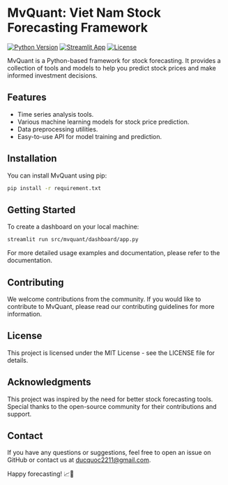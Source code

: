 # MvQuant: Viet Nam Stock Forecasting Framework
[![Python Version](https://img.shields.io/badge/python-3.8%2B-blue)](https://www.python.org/downloads/)
[![Streamlit App](https://static.streamlit.io/badges/streamlit_badge_black_white.svg)](https://mvquant.streamlit.app)
[![License](https://img.shields.io/badge/license-MIT-green)](LICENSE)

MvQuant is a Python-based framework for stock forecasting. It provides a collection of tools and models to help you predict stock prices and make informed investment decisions.

## Features

- Time series analysis tools.
- Various machine learning models for stock price prediction.
- Data preprocessing utilities.
- Easy-to-use API for model training and prediction.

## Installation

You can install MvQuant using pip:

```bash
pip install -r requirement.txt
```

## Getting Started
To create a dashboard on your local machine:
```bash
streamlit run src/mvquant/dashboard/app.py
```
For more detailed usage examples and documentation, please refer to the documentation.

## Contributing
We welcome contributions from the community. If you would like to contribute to MvQuant, please read our contributing guidelines for more information.

## License
This project is licensed under the MIT License - see the LICENSE file for details.

## Acknowledgments
This project was inspired by the need for better stock forecasting tools.
Special thanks to the open-source community for their contributions and support.

## Contact
If you have any questions or suggestions, feel free to open an issue on GitHub or contact us at ducquoc2211@gmail.com.

Happy forecasting! 📈🚀
